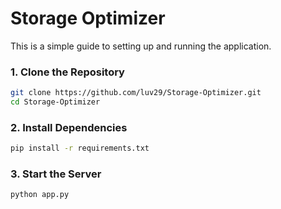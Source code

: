 # Storage Optimizer

This is a simple guide to setting up and running the application.

### 1. Clone the Repository
```sh
git clone https://github.com/luv29/Storage-Optimizer.git
cd Storage-Optimizer
```

### 2. Install Dependencies
```sh
pip install -r requirements.txt
```

### 3. Start the Server
```sh
python app.py
```